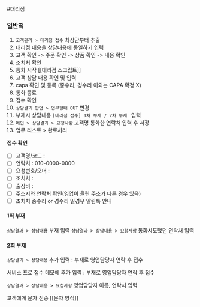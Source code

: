#대리점
### 일반적
1. `고객관리 > 대리점 접수` 최상단부터 추출
2. 대리점 내용을 상담내용에 동일하기 입력
3. 고객 확인 -> 주문 확인 -> 상품 확인 -> 내용 확인
4. 조치처 확인
5. 통화 시작 [[대리점 스크립트]]
6. 고객 상담 내용 확인 및 입력
7. capa 확인 및 등록 (중수리, 경수리 이외는 CAPA 확정 X)
8. 통화 종료
9. 접수 확인
10. `상담결과 팝업 > 업무형태 OUT` 변경
11. 부재시 상담내용 `[대리점 접수] 1차 부재 / 2차 부재 ` 입력
12. `메인 > 상담결과 > 요청사항` 고객명 통화한 연락처 입력 후 저장
13. 업무 리스트 > 완료처리

**접수 확인**
- [ ] 고객명/코드 : 
- [ ] 연락처 : 010-0000-0000
- [ ] 요청번호/오더 : 
- [ ] 조치처 : 
- [ ] 출장비 : 
- [ ] 주소지와 연락처 확인(영업이 올린 주소가 다른 경우 있음)
- [ ] 조치처 중수리 or 경수리 일경우 알림톡 안내

#### 1회 부재
`상담결과 > 상담내용`
부재 입력
`상담결과 > 상담내용 > 요청사항`
통화시도했던 연락처 입력
#### 2회 부재
`상담결과 > 상담내용`
추가 입력 : 부재로 영업담당자 연락 후 접수

서비스 프로 접수 메모에
추가 입력 : 부재로 영업담당자 연락 후 접수

`상담결과 > 상담내용 > 요청사항`
영업담당자 이름, 연락처 입력

고객에게 문자 전송
[[문자 양식]]

